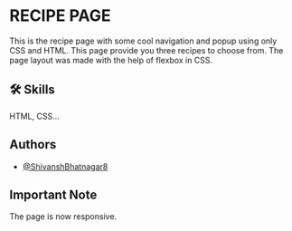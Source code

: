 # RECIPE PAGE

This is the recipe page with some cool navigation and popup using only CSS and HTML. This page provide you three recipes to choose from. The page layout was made with the help of flexbox in CSS.

## 🛠 Skills

HTML, CSS...

## Authors

- [@ShivanshBhatnagar8](https://github.com/ShivanshBhatnagar8)

## Important Note

The page is now responsive.
